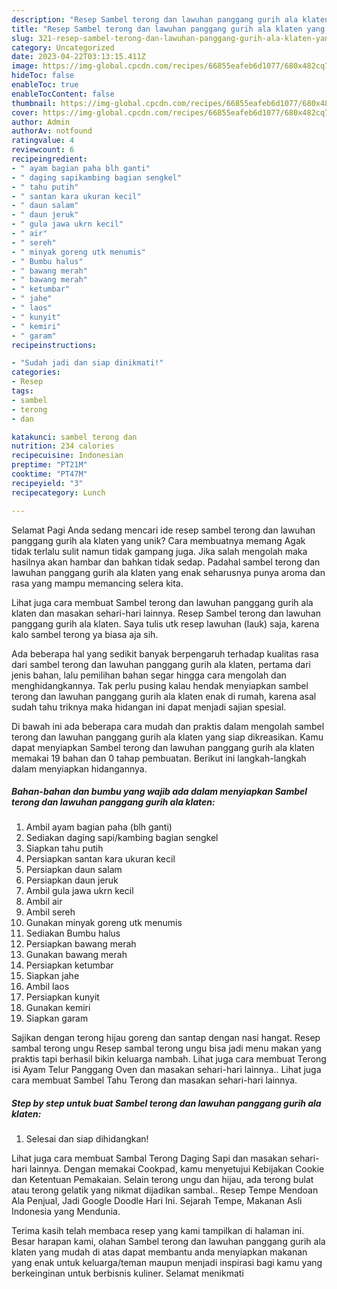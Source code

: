 ```yaml
---
description: "Resep Sambel terong dan lawuhan panggang gurih ala klaten yang Lezat, Sempurna"
title: "Resep Sambel terong dan lawuhan panggang gurih ala klaten yang Lezat, Sempurna"
slug: 321-resep-sambel-terong-dan-lawuhan-panggang-gurih-ala-klaten-yang-lezat-sempurna
category: Uncategorized
date: 2023-04-22T03:13:15.411Z
image: https://img-global.cpcdn.com/recipes/66855eafeb6d1077/680x482cq70/sambel-terong-dan-lawuhan-panggang-gurih-ala-klaten-foto-resep-utama.jpg
hideToc: false
enableToc: true
enableTocContent: false
thumbnail: https://img-global.cpcdn.com/recipes/66855eafeb6d1077/680x482cq70/sambel-terong-dan-lawuhan-panggang-gurih-ala-klaten-foto-resep-utama.jpg
cover: https://img-global.cpcdn.com/recipes/66855eafeb6d1077/680x482cq70/sambel-terong-dan-lawuhan-panggang-gurih-ala-klaten-foto-resep-utama.jpg
author: Admin
authorAv: notfound
ratingvalue: 4
reviewcount: 6
recipeingredient:
- " ayam bagian paha blh ganti"
- " daging sapikambing bagian sengkel"
- " tahu putih"
- " santan kara ukuran kecil"
- " daun salam"
- " daun jeruk"
- " gula jawa ukrn kecil"
- " air"
- " sereh"
- " minyak goreng utk menumis"
- " Bumbu halus"
- " bawang merah"
- " bawang merah"
- " ketumbar"
- " jahe"
- " laos"
- " kunyit"
- " kemiri"
- " garam"
recipeinstructions:

- "Sudah jadi dan siap dinikmati!"
categories:
- Resep
tags:
- sambel
- terong
- dan

katakunci: sambel terong dan 
nutrition: 234 calories
recipecuisine: Indonesian
preptime: "PT21M"
cooktime: "PT47M"
recipeyield: "3"
recipecategory: Lunch

---
```



Selamat Pagi Anda sedang mencari ide resep sambel terong dan lawuhan panggang gurih ala klaten yang unik? Cara membuatnya memang Agak tidak terlalu sulit namun tidak gampang juga. Jika salah mengolah maka hasilnya akan hambar dan bahkan tidak sedap. Padahal sambel terong dan lawuhan panggang gurih ala klaten yang enak seharusnya punya aroma dan rasa yang mampu memancing selera kita.


Lihat juga cara membuat Sambel terong dan lawuhan panggang gurih ala klaten dan masakan sehari-hari lainnya. Resep Sambel terong dan lawuhan panggang gurih ala klaten. Saya tulis utk resep lawuhan (lauk) saja, karena kalo sambel terong ya biasa aja sih.

Ada beberapa hal yang sedikit banyak berpengaruh terhadap kualitas rasa dari sambel terong dan lawuhan panggang gurih ala klaten, pertama dari jenis bahan, lalu pemilihan bahan segar hingga cara mengolah dan menghidangkannya. Tak perlu pusing kalau hendak menyiapkan sambel terong dan lawuhan panggang gurih ala klaten enak di rumah, karena asal sudah tahu triknya maka hidangan ini dapat menjadi sajian spesial.


Di bawah ini ada beberapa cara mudah dan praktis dalam mengolah sambel terong dan lawuhan panggang gurih ala klaten yang siap dikreasikan. Kamu dapat menyiapkan Sambel terong dan lawuhan panggang gurih ala klaten memakai 19 bahan dan 0 tahap pembuatan. Berikut ini langkah-langkah dalam menyiapkan hidangannya.

<!--inarticleads1-->

##### Bahan-bahan dan bumbu yang wajib ada dalam menyiapkan Sambel terong dan lawuhan panggang gurih ala klaten:

1. Ambil  ayam bagian paha (blh ganti)
1. Sediakan  daging sapi/kambing bagian sengkel
1. Siapkan  tahu putih
1. Persiapkan  santan kara ukuran kecil
1. Persiapkan  daun salam
1. Persiapkan  daun jeruk
1. Ambil  gula jawa ukrn kecil
1. Ambil  air
1. Ambil  sereh
1. Gunakan  minyak goreng utk menumis
1. Sediakan  Bumbu halus
1. Persiapkan  bawang merah
1. Gunakan  bawang merah
1. Persiapkan  ketumbar
1. Siapkan  jahe
1. Ambil  laos
1. Persiapkan  kunyit
1. Gunakan  kemiri
1. Siapkan  garam


Sajikan dengan terong hijau goreng dan santap dengan nasi hangat. Resep sambal terong ungu Resep sambal terong ungu bisa jadi menu makan yang praktis tapi berhasil bikin keluarga nambah. Lihat juga cara membuat Terong isi Ayam Telur Panggang Oven dan masakan sehari-hari lainnya.. Lihat juga cara membuat Sambel Tahu Terong dan masakan sehari-hari lainnya. 

<!--inarticleads2-->

##### Step by step untuk buat Sambel terong dan lawuhan panggang gurih ala klaten:


1. Selesai dan siap dihidangkan!

Lihat juga cara membuat Sambal Terong Daging Sapi dan masakan sehari-hari lainnya. Dengan memakai Cookpad, kamu menyetujui Kebijakan Cookie dan Ketentuan Pemakaian. Selain terong ungu dan hijau, ada terong bulat atau terong gelatik yang nikmat dijadikan sambal.. Resep Tempe Mendoan Ala Penjual, Jadi Google Doodle Hari Ini. Sejarah Tempe, Makanan Asli Indonesia yang Mendunia. 

Terima kasih telah membaca resep yang kami tampilkan di halaman ini. Besar harapan kami, olahan Sambel terong dan lawuhan panggang gurih ala klaten yang mudah di atas dapat membantu anda menyiapkan makanan yang enak untuk keluarga/teman maupun menjadi inspirasi bagi kamu yang berkeinginan untuk berbisnis kuliner. Selamat menikmati
